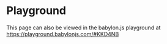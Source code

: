 # Playground

This page can also be viewed in the babylon.js playground at <https://playground.babylonjs.com/#KKD4NB>
